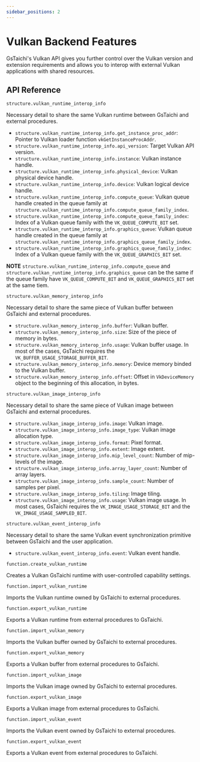 ```yaml
---
sidebar_positions: 2
---
```


# Vulkan Backend Features

GsTaichi's Vulkan API gives you further control over the Vulkan version and extension requirements and allows you to interop with external Vulkan applications with shared resources.

## API Reference

`structure.vulkan_runtime_interop_info`

Necessary detail to share the same Vulkan runtime between GsTaichi and external procedures.

- `structure.vulkan_runtime_interop_info.get_instance_proc_addr`: Pointer to Vulkan loader function `vkGetInstanceProcAddr`.
- `structure.vulkan_runtime_interop_info.api_version`: Target Vulkan API version.
- `structure.vulkan_runtime_interop_info.instance`: Vulkan instance handle.
- `structure.vulkan_runtime_interop_info.physical_device`: Vulkan physical device handle.
- `structure.vulkan_runtime_interop_info.device`: Vulkan logical device handle.
- `structure.vulkan_runtime_interop_info.compute_queue`: Vulkan queue handle created in the queue family at `structure.vulkan_runtime_interop_info.compute_queue_family_index`.
- `structure.vulkan_runtime_interop_info.compute_queue_family_index`: Index of a Vulkan queue family with the `VK_QUEUE_COMPUTE_BIT` set.
- `structure.vulkan_runtime_interop_info.graphics_queue`: Vulkan queue handle created in the queue family at `structure.vulkan_runtime_interop_info.graphics_queue_family_index`.
- `structure.vulkan_runtime_interop_info.graphics_queue_family_index`: Index of a Vulkan queue family with the `VK_QUEUE_GRAPHICS_BIT` set.

**NOTE** `structure.vulkan_runtime_interop_info.compute_queue` and `structure.vulkan_runtime_interop_info.graphics_queue` can be the same if the queue family have `VK_QUEUE_COMPUTE_BIT` and `VK_QUEUE_GRAPHICS_BIT` set at the same tiem.

`structure.vulkan_memory_interop_info`

Necessary detail to share the same piece of Vulkan buffer between GsTaichi and external procedures.

- `structure.vulkan_memory_interop_info.buffer`: Vulkan buffer.
- `structure.vulkan_memory_interop_info.size`: Size of the piece of memory in bytes.
- `structure.vulkan_memory_interop_info.usage`: Vulkan buffer usage. In most of the cases, GsTaichi requires the `VK_BUFFER_USAGE_STORAGE_BUFFER_BIT`.
- `structure.vulkan_memory_interop_info.memory`: Device memory binded to the Vulkan buffer.
- `structure.vulkan_memory_interop_info.offset`: Offset in `VkDeviceMemory` object to the beginning of this allocation, in bytes.

`structure.vulkan_image_interop_info`

Necessary detail to share the same piece of Vulkan image between GsTaichi and external procedures.

- `structure.vulkan_image_interop_info.image`: Vulkan image.
- `structure.vulkan_image_interop_info.image_type`: Vulkan image allocation type.
- `structure.vulkan_image_interop_info.format`: Pixel format.
- `structure.vulkan_image_interop_info.extent`: Image extent.
- `structure.vulkan_image_interop_info.mip_level_count`: Number of mip-levels of the image.
- `structure.vulkan_image_interop_info.array_layer_count`: Number of array layers.
- `structure.vulkan_image_interop_info.sample_count`: Number of samples per pixel.
- `structure.vulkan_image_interop_info.tiling`: Image tiling.
- `structure.vulkan_image_interop_info.usage`: Vulkan image usage. In most cases, GsTaichi requires the `VK_IMAGE_USAGE_STORAGE_BIT` and the `VK_IMAGE_USAGE_SAMPLED_BIT`.

`structure.vulkan_event_interop_info`

Necessary detail to share the same Vulkan event synchronization primitive between GsTaichi and the user application.

- `structure.vulkan_event_interop_info.event`: Vulkan event handle.

`function.create_vulkan_runtime`

Creates a Vulkan GsTaichi runtime with user-controlled capability settings.

`function.import_vulkan_runtime`

Imports the Vulkan runtime owned by GsTaichi to external procedures.

`function.export_vulkan_runtime`

Exports a Vulkan runtime from external procedures to GsTaichi.

`function.import_vulkan_memory`

Imports the Vulkan buffer owned by GsTaichi to external procedures.

`function.export_vulkan_memory`

Exports a Vulkan buffer from external procedures to GsTaichi.

`function.import_vulkan_image`

Imports the Vulkan image owned by GsTaichi to external procedures.

`function.export_vulkan_image`

Exports a Vulkan image from external procedures to GsTaichi.

`function.import_vulkan_event`

Imports the Vulkan event owned by GsTaichi to external procedures.

`function.export_vulkan_event`

Exports a Vulkan event from external procedures to GsTaichi.
